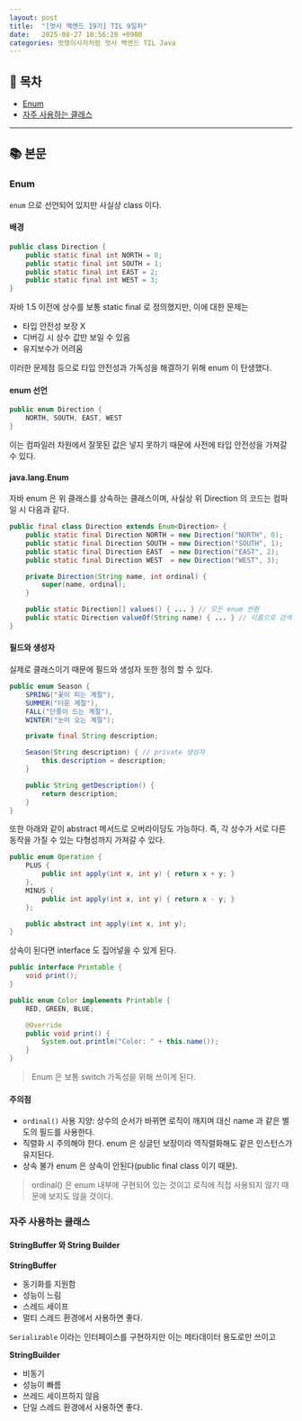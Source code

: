 ```yaml
---
layout: post
title:  "[멋사 백엔드 19기] TIL 9일차"
date:   2025-08-27 10:56:28 +0900
categories: 멋쟁이사자처럼 멋사 백엔드 TIL Java
---
```


<!--more-->

## 📂 목차
- [Enum](#enum)
- [자주 사용하는 클래스](#)

---

## 📚 본문

### Enum

`enum` 으로 선언되어 있지만 사실상 class 이다.

#### 배경

```java
public class Direction {
    public static final int NORTH = 0;
    public static final int SOUTH = 1;
    public static final int EAST = 2;
    public static final int WEST = 3;
}
```

자바 1.5 이전에 상수를 보통 static final 로 정의했지만, 이에 대한 문제는
- 타입 안전성 보장 X
- 디버깅 시 상수 값만 보일 수 있음
- 유지보수가 어려움

이러한 문제점 등으로 타입 안전성과 가독성을 해결하기 위해 enum 이 탄생했다.

#### enum 선언

```java
public enum Direction {
    NORTH, SOUTH, EAST, WEST
}
```

이는 컴파일러 차원에서 잘못된 값은 넣지 못하기 때문에 사전에 타입 안전성을 가져갈 수 있다.

#### java.lang.Enum

자바 enum 은 위 클래스를 상속하는 클래스이며, 사실상 위 Direction 의 코드는 컴파일 시 다음과 같다.

```java
public final class Direction extends Enum<Direction> {
    public static final Direction NORTH = new Direction("NORTH", 0);
    public static final Direction SOUTH = new Direction("SOUTH", 1);
    public static final Direction EAST  = new Direction("EAST", 2);
    public static final Direction WEST  = new Direction("WEST", 3);

    private Direction(String name, int ordinal) {
        super(name, ordinal);
    }

    public static Direction[] values() { ... } // 모든 enum 반환
    public static Direction valueOf(String name) { ... } // 이름으로 검색
}
```

#### 필드와 생성자

실제로 클래스이기 때문에 필드와 생성자 또한 정의 할 수 있다.

```java
public enum Season {
    SPRING("꽃이 피는 계절"),
    SUMMER("더운 계절"),
    FALL("단풍이 드는 계절"),
    WINTER("눈이 오는 계절");

    private final String description;

    Season(String description) { // private 생성자
        this.description = description;
    }

    public String getDescription() {
        return description;
    }
}
```

또한 아래와 같이 abstract 메서드로 오버라이딩도 가능하다. 즉, 각 상수가 서로 다른 동작을 가질 수 있는 다형성까지 가져갈 수 있다.

```java
public enum Operation {
    PLUS {
        public int apply(int x, int y) { return x + y; }
    },
    MINUS {
        public int apply(int x, int y) { return x - y; }
    };

    public abstract int apply(int x, int y);
}
```

상속이 된다면 interface 도 집어넣을 수 있게 된다.

```java
public interface Printable {
    void print();
}

public enum Color implements Printable {
    RED, GREEN, BLUE;

    @Override
    public void print() {
        System.out.println("Color: " + this.name());
    }
}
```

> Enum 은 보통 switch 가독성을 위해 쓰이게 된다.

#### 주의점

- `ordinal()` 사용 지양: 상수의 순서가 바뀌면 로직이 깨지며 대신 name 과 같은 별도의 필드를 사용한다.
- 직렬화 시 주의해야 한다. enum 은 싱글턴 보장이라 역직렬화해도 같은 인스턴스가 유지된다.
- 상속 불가 enum 은 상속이 안된다(public final class 이기 때문).

> ordinal() 은 enum 내부에 구현되어 있는 것이고 로직에 직접 사용되지 않기 때문에 보지도 않을 것이다.

### 자주 사용하는 클래스

#### StringBuffer 와 String Builder

**StringBuffer**
- 동기화를 지원함
- 성능이 느림
- 스레드 세이프
- 멀티 스레드 환경에서 사용하면 좋다.

`Serializable` 이라는 인터페이스를 구현하지만 이는 메타데이터 용도로만 쓰이고

**StringBuilder**
- 비동기
- 성능이 빠름
- 쓰레드 세이프하지 않음
- 단일 스레드 환경에서 사용하면 좋다.